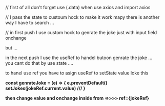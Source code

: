 // first of all don't forget use (.data) when use axios and import axios 

// I pass the state to custoum hock to make it work mapy there is another way I have to search ... 

// in first push I use custom hock to genrate the joke just with input field onchange  

but ... 

in the next push I use the useRef to handel butoon genrate the joke ...  
you cant do that by use state ....

to hanel use ref you have to asign useRef to setState value loke this 

**const genrateJoke = (e) => {
  e.preventDefault() 
  setJokes(jokeRef.current.value) ///
}**


 **then change value and onchange inside from =>>>> ref={jokeRef}**

 